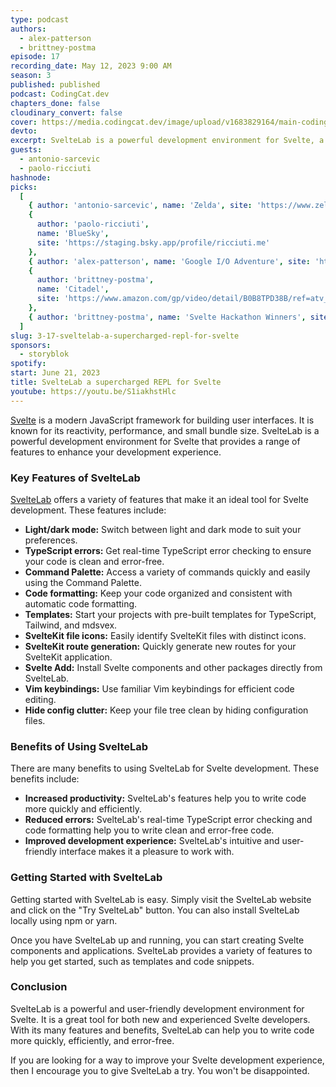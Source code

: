 ```yaml
---
type: podcast
authors:
  - alex-patterson
  - brittney-postma
episode: 17
recording_date: May 12, 2023 9:00 AM
season: 3
published: published
podcast: CodingCat.dev
chapters_done: false
cloudinary_convert: false
cover: https://media.codingcat.dev/image/upload/v1683829164/main-codingcatdev-photo/SvelteLab.png
devto:
excerpt: SvelteLab is a powerful development environment for Svelte, a modern JavaScript framework for building user interfaces.
guests:
  - antonio-sarcevic
  - paolo-ricciuti
hashnode:
picks:
  [
    { author: 'antonio-sarcevic', name: 'Zelda', site: 'https://www.zelda.com/' },
    {
      author: 'paolo-ricciuti',
      name: 'BlueSky',
      site: 'https://staging.bsky.app/profile/ricciuti.me'
    },
    { author: 'alex-patterson', name: 'Google I/O Adventure', site: 'https://io.google/2023/' },
    {
      author: 'brittney-postma',
      name: 'Citadel',
      site: 'https://www.amazon.com/gp/video/detail/B0B8TPD38B/ref=atv_tv_hom_c_8zC58H_brws_5_1?jic=8%7CEgRzdm9k'
    },
    { author: 'brittney-postma', name: 'Svelte Hackathon Winners', site: 'hack.sveltesociety.dev' }
  ]
slug: 3-17-sveltelab-a-supercharged-repl-for-svelte
sponsors:
  - storyblok
spotify:
start: June 21, 2023
title: SvelteLab a supercharged REPL for Svelte
youtube: https://youtu.be/S1iakhstHlc
---
```


[Svelte](https://svelte.dev/) is a modern JavaScript framework for building user interfaces. It is known for its reactivity, performance, and small bundle size. SvelteLab is a powerful development environment for Svelte that provides a range of features to enhance your development experience.

### Key Features of SvelteLab

[SvelteLab](https://www.sveltelab.dev/) offers a variety of features that make it an ideal tool for Svelte development. These features include:

- **Light/dark mode:** Switch between light and dark mode to suit your preferences.
- **TypeScript errors:** Get real-time TypeScript error checking to ensure your code is clean and error-free.
- **Command Palette:** Access a variety of commands quickly and easily using the Command Palette.
- **Code formatting:** Keep your code organized and consistent with automatic code formatting.
- **Templates:** Start your projects with pre-built templates for TypeScript, Tailwind, and mdsvex.
- **SvelteKit file icons:** Easily identify SvelteKit files with distinct icons.
- **SvelteKit route generation:** Quickly generate new routes for your SvelteKit application.
- **Svelte Add:** Install Svelte components and other packages directly from SvelteLab.
- **Vim keybindings:** Use familiar Vim keybindings for efficient code editing.
- **Hide config clutter:** Keep your file tree clean by hiding configuration files.

### Benefits of Using SvelteLab

There are many benefits to using SvelteLab for Svelte development. These benefits include:

- **Increased productivity:** SvelteLab's features help you to write code more quickly and efficiently.
- **Reduced errors:** SvelteLab's real-time TypeScript error checking and code formatting help you to write clean and error-free code.
- **Improved development experience:** SvelteLab's intuitive and user-friendly interface makes it a pleasure to work with.

### Getting Started with SvelteLab

Getting started with SvelteLab is easy. Simply visit the SvelteLab website and click on the "Try SvelteLab" button. You can also install SvelteLab locally using npm or yarn.

Once you have SvelteLab up and running, you can start creating Svelte components and applications. SvelteLab provides a variety of features to help you get started, such as templates and code snippets.

### Conclusion

SvelteLab is a powerful and user-friendly development environment for Svelte. It is a great tool for both new and experienced Svelte developers. With its many features and benefits, SvelteLab can help you to write code more quickly, efficiently, and error-free.

If you are looking for a way to improve your Svelte development experience, then I encourage you to give SvelteLab a try. You won't be disappointed.
